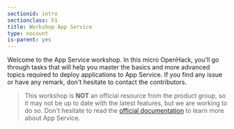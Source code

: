 ```yaml
---
sectionid: intro
sectionclass: h1
title: Workshop App Service
type: nocount
is-parent: yes
---
```


Welcome to the App Service workshop. In this micro OpenHack, you’ll go through tasks that will help you master the basics and more advanced topics required to deploy applications to App Service. If you find any issue or have any remark, don't hesitate to contact the contributors.

> This workshop is **NOT** an official resource from the product group, so it may not be up to date with the latest features, but we are working to do so. Don't hesitate to read the [official documentation](https://learn.microsoft.com/en-us/azure/app-service/) to learn more about App Service.
